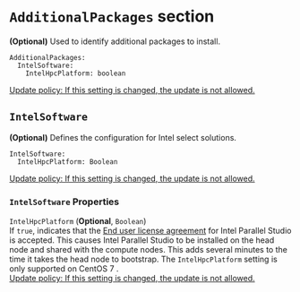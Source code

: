 # `AdditionalPackages` section<a name="AdditionalPackages-v3"></a>

**\(Optional\)** Used to identify additional packages to install\.

```
AdditionalPackages:
  IntelSoftware:
    IntelHpcPlatform: boolean
```

[Update policy: If this setting is changed, the update is not allowed.](using-pcluster-update-cluster-v3.md#update-policy-fail-v3)

## `IntelSoftware`<a name="AdditionalPackages-v3-IntelSoftware"></a>

**\(Optional\)** Defines the configuration for Intel select solutions\.

```
IntelSoftware:
  IntelHpcPlatform: Boolean
```

[Update policy: If this setting is changed, the update is not allowed.](using-pcluster-update-cluster-v3.md#update-policy-fail-v3)

### `IntelSoftware` Properties<a name="AdditionalPackages-v3-IntelSoftware.properties"></a>

`IntelHpcPlatform` \(**Optional**, `Boolean`\)  
If `true`, indicates that the [End user license agreement](https://software.intel.com/en-us/articles/end-user-license-agreement) for Intel Parallel Studio is accepted\. This causes Intel Parallel Studio to be installed on the head node and shared with the compute nodes\. This adds several minutes to the time it takes the head node to bootstrap\. The `IntelHpcPlatform` setting is only supported on CentOS 7 \.  
[Update policy: If this setting is changed, the update is not allowed.](using-pcluster-update-cluster-v3.md#update-policy-fail-v3)